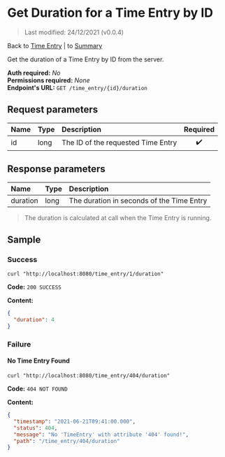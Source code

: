# Get Duration for a Time Entry by ID

> Last modified: 24/12/2021 (v0.0.4)

Back to [Time Entry](../Time%20Entry.md) | to [Summary](../../README.md)

Get the duration of a Time Entry by ID from the server.

**Auth required:** _No_  
**Permissions required:** _None_  
**Endpoint's URL:** `GET /time_entry/{id}/duration`

## Request parameters

| Name | Type | Description | Required |
|:--|:--|:--|:--:|
| id | long | The ID of the requested Time Entry | ✔️ |

## Response parameters

| Name | Type | Description |
|:--|:--|:--|
| duration | long | The duration in seconds of the Time Entry |

> The duration is calculated at call when the Time Entry is running.

## Sample

### Success

```shell
curl "http://localhost:8080/time_entry/1/duration"
```

**Code:** `200 SUCCESS`

**Content:**

```json
{
  "duration": 4
}
```

### Failure

#### No Time Entry Found

```shell
curl "http://localhost:8080/time_entry/404/duration"
```

**Code:** `404 NOT FOUND`

**Content:**

```json
{
  "timestamp": "2021-06-21T09:41:00.000",
  "status": 404,
  "message": "No 'TimeEntry' with attribute '404' found!",
  "path": "/time_entry/404/duration"
}
```
